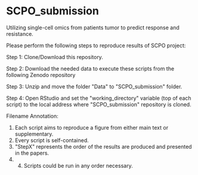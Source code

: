 # SCPO_submission
Utilizing single-cell omics from patients tumor to predict response and resistance.

Please perform the following steps to reproduce results of SCPO project:

Step 1: Clone/Download this repository.

Step 2: Download the needed data to execute these scripts from the following Zenodo repository

Step 3: Unzip and move the folder "Data" to "SCPO_submission" folder.

Step 4: Open RStudio and set the "working_directory" variable (top of each script) to the local address where "SCPO_submission" repository is cloned.

Filename Annotation: 
1. Each script aims to reproduce a figure from either main text or supplementary. 
2. Every script is self-contained. 
3. "StepX" represents the order of the results are produced and presented in the papers. 
4. 4. Scripts could be run in any order necessary.




